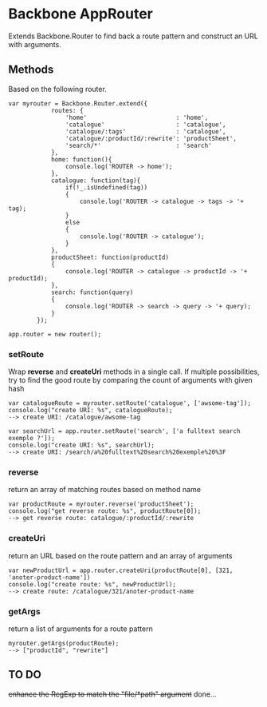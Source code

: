# Backbone AppRouter

Extends Backbone.Router to find back a route pattern and construct an URL with arguments.

## Methods

Based on the following router.

	var myrouter = Backbone.Router.extend({
				routes: {
					'home'                         : 'home',
					'catalogue'                    : 'catalogue',
					'catalogue/:tags'              : 'catalogue',
					'catalogue/:productId/:rewrite': 'productSheet',
					'search/*'                     : 'search'
				},
				home: function(){
					console.log('ROUTER -> home'); 
				},
				catalogue: function(tag){
					if(!_.isUndefined(tag))
					{
						console.log('ROUTER -> catalogue -> tags -> '+ tag);
					}
					else
					{
						console.log('ROUTER -> catalogue');
					}
				},
				productSheet: function(productId)
				{
					console.log('ROUTER -> catalogue -> productId -> '+ productId);
				},
				search: function(query)
				{
					console.log('ROUTER -> search -> query -> '+ query);
				}
			});

	app.router = new router(); 

### setRoute

Wrap __reverse__ and __createUri__ methods in a single call. If multiple possibilities, try to find the good route by comparing the count of arguments with given hash 

	var catalogueRoute = myrouter.setRoute('catalogue', ['awsome-tag']);
	console.log("create URI: %s", catalogueRoute);
	--> create URI: /catalogue/awsome-tag

	var searchUrl = app.router.setRoute('search', ['a fulltext search exemple ?']);
	console.log("create URI: %s", searchUrl);
	--> create URI: /search/a%20fulltext%20search%20exemple%20%3F

### reverse

return an array of matching routes based on method name

	var productRoute = myrouter.reverse('productSheet');
	console.log("get reverse route: %s", productRoute[0]);
	--> get reverse route: catalogue/:productId/:rewrite

### createUri

return an URL based on the route pattern and an array of arguments

	var newProductUrl = app.router.createUri(productRoute[0], [321, 'anoter-product-name'])
	console.log("create route: %s", newProductUrl);
	--> create route: /catalogue/321/anoter-product-name

### getArgs

return a list of arguments for a route pattern

	myrouter.getArgs(productRoute);
	--> ["productId", "rewrite"]

## TO DO

~~enhance the RegExp to match the "file/*path" argument~~ done...

